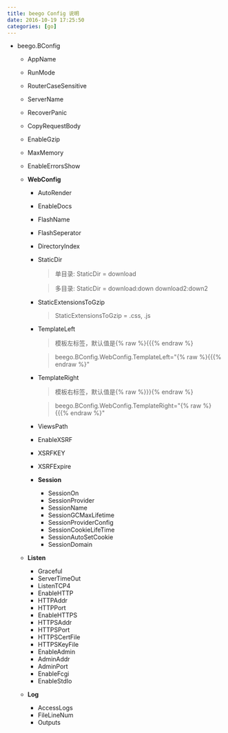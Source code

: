 ```yaml
---
title: beego Config 说明
date: 2016-10-19 17:25:50
categories: [go]
---
```


* beego.BConfig
    * AppName 
    * RunMode 
    * RouterCaseSensitive 
    * ServerName 
    * RecoverPanic 
    * CopyRequestBody 
    * EnableGzip 
    * MaxMemory 
    * EnableErrorsShow 
    * **WebConfig**
        * AutoRender 
        * EnableDocs 
        * FlashName 
        * FlashSeperator 
        * DirectoryIndex 
        * StaticDir 
            > 单目录: StaticDir = download

            > 多目录: StaticDir = download:down download2:down2

        * StaticExtensionsToGzip
            > StaticExtensionsToGzip = .css, .js

        * TemplateLeft
            > 模板左标签，默认值是{% raw %}{{{% endraw %}

            > beego.BConfig.WebConfig.TemplateLeft="{% raw %}{{{% endraw %}"

        * TemplateRight
            > 模板右标签，默认值是{% raw %}}}{% endraw %}

            > beego.BConfig.WebConfig.TemplateRight="{% raw %}{{{% endraw %}"

        * ViewsPath
        * EnableXSRF
        * XSRFKEY
        * XSRFExpire
        * **Session**
            * SessionOn
            * SessionProvider
            * SessionName
            * SessionGCMaxLifetime
            * SessionProviderConfig
            * SessionCookieLifeTime
            * SessionAutoSetCookie
            * SessionDomain
    * **Listen**

        * Graceful
        * ServerTimeOut
        * ListenTCP4
        * EnableHTTP
        * HTTPAddr
        * HTTPPort
        * EnableHTTPS
        * HTTPSAddr
        * HTTPSPort
        * HTTPSCertFile
        * HTTPSKeyFile
        * EnableAdmin
        * AdminAddr
        * AdminPort
        * EnableFcgi
        * EnableStdIo
    * **Log**
        * AccessLogs
        * FileLineNum
        * Outputs